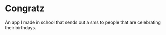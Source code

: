 # Congratz
An app I made in school that sends out a sms to people that are celebrating their birthdays.
